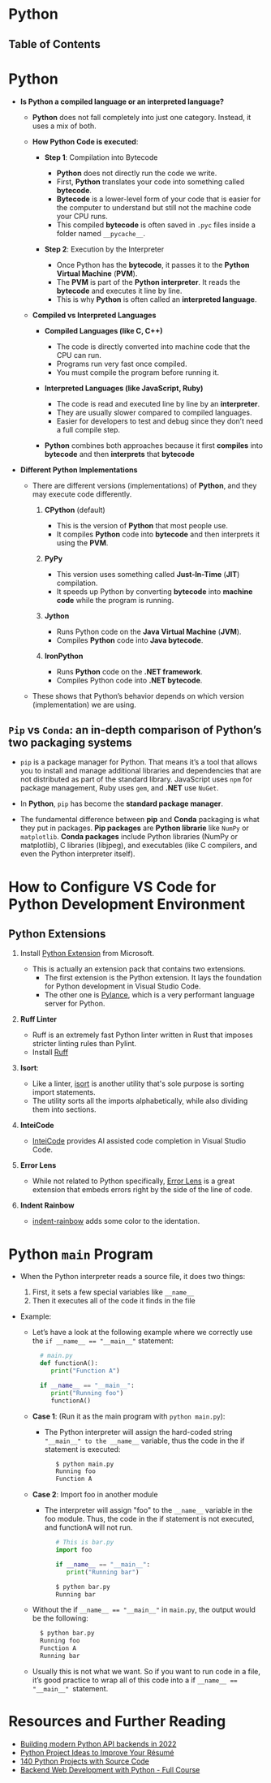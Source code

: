 # Python

## Table of Contents

# Python

- **Is Python a compiled language or an interpreted language?**

  - **Python** does not fall completely into just one category. Instead, it uses a mix of both.
  - **How Python Code is executed**:

    - **Step 1**: Compilation into Bytecode

      - **Python** does not directly run the code we write.
      - First, **Python** translates your code into something called **bytecode**.
      - **Bytecode** is a lower-level form of your code that is easier for the computer to understand but still not the machine code your CPU runs.
      - This compiled **bytecode** is often saved in `.pyc` files inside a folder named `__pycache__`.

    - **Step 2**: Execution by the Interpreter
      - Once Python has the **bytecode**, it passes it to the **Python Virtual Machine** (**PVM**).
      - The **PVM** is part of the **Python interpreter**. It reads the **bytecode** and executes it line by line.
      - This is why **Python** is often called an **interpreted language**.

  - **Compiled vs Interpreted Languages**

    - **Compiled Languages (like C, C++)**

      - The code is directly converted into machine code that the CPU can run.
      - Programs run very fast once compiled.
      - You must compile the program before running it.

    - **Interpreted Languages (like JavaScript, Ruby)**

      - The code is read and executed line by line by an **interpreter**.
      - They are usually slower compared to compiled languages.
      - Easier for developers to test and debug since they don’t need a full compile step.

    - **Python** combines both approaches because it first **compiles** into **bytecode** and then **interprets** that **bytecode**

- **Different Python Implementations**

  - There are different versions (implementations) of **Python**, and they may execute code differently.

    1. **CPython** (default)

       - This is the version of **Python** that most people use.
       - It compiles **Python** code into **bytecode** and then interprets it using the **PVM**.

    2. **PyPy**

       - This version uses something called **Just-In-Time** (**JIT**) compilation.
       - It speeds up Python by converting **bytecode** into **machine code** while the program is running.

    3. **Jython**

       - Runs Python code on the **Java Virtual Machine** (**JVM**).
       - Compiles **Python** code into **Java bytecode**.

    4. **IronPython**
       - Runs **Python** code on the **.NET framework**.
       - Compiles Python code into **.NET bytecode**.

  - These shows that Python’s behavior depends on which version (implementation) we are using.

## `Pip` vs `Conda`: an in-depth comparison of Python’s two packaging systems

- `pip` is a package manager for Python. That means it’s a tool that allows you to install and manage additional libraries and dependencies that are not distributed as part of the standard library. JavaScript uses `npm` for package management, Ruby uses `gem`, and **.NET** use `NuGet`.
- In **Python**, `pip` has become the **standard package manager**.

- The fundamental difference between **pip** and **Conda** packaging is what they put in packages. **Pip packages** are **Python librarie** like `NumPy` or `matplotlib`. **Conda packages** include Python libraries (NumPy or matplotlib), C libraries (libjpeg), and executables (like C compilers, and even the Python interpreter itself).

# How to Configure VS Code for Python Development Environment

## Python Extensions

1. Install [Python Extension](https://marketplace.visualstudio.com/items?itemName=ms-python.python) from Microsoft.

   - This is actually an extension pack that contains two extensions.
     - The first extension is the Python extension. It lays the foundation for Python development in Visual Studio Code.
     - The other one is [Pylance](https://marketplace.visualstudio.com/items?itemName=ms-python.vscode-pylance), which is a very performant language server for Python.

2. **Ruff Linter**

   - Ruff is an extremely fast Python linter written in Rust that imposes stricter linting rules than Pylint.
   - Install [Ruff](https://marketplace.visualstudio.com/items?itemName=charliermarsh.ruff)

3. **Isort**:

   - Like a linter, [isort](https://marketplace.visualstudio.com/items?itemName=ms-python.isort) is another utility that's sole purpose is sorting import statements.
   - The utility sorts all the imports alphabetically, while also dividing them into sections.

4. **InteiCode**

   - [InteiCode](https://marketplace.visualstudio.com/items?itemName=VisualStudioExptTeam.vscodeintellicode) provides AI assisted code completion in Visual Studio Code.

5. **Error Lens**

   - While not related to Python specifically, [Error Lens](https://marketplace.visualstudio.com/items?itemName=usernamehw.errorlens) is a great extension that embeds errors right by the side of the line of code.

6. **Indent Rainbow**
   - [indent-rainbow](https://marketplace.visualstudio.com/items?itemName=oderwat.indent-rainbow) adds some color to the identation.

# Python `main` Program

- When the Python interpreter reads a source file, it does two things:
  1. First, it sets a few special variables like `__name__`
  2. Then it executes all of the code it finds in the file
- Example:

  - Let’s have a look at the following example where we correctly use the `if __name__ == "__main__"` statement:

    ```py
      # main.py
      def functionA():
         print("Function A")

      if __name__ == "__main__":
         print("Running foo")
         functionA()
    ```

  - **Case 1**: (Run it as the main program with `python main.py`):
    - The Python interpreter will assign the hard-coded string `"__main__" to the __name__` variable, thus the code in the if statement is executed:
      ```sh
         $ python main.py
         Running foo
         Function A
      ```
  - **Case 2**: Import foo in another module

    - The interpreter will assign "foo" to the `__name__` variable in the foo module. Thus, the code in the if statement is not executed, and functionA will not run.

      ```py
         # This is bar.py
         import foo

         if __name__ == "__main__":
            print("Running bar")
      ```

      ```sh
         $ python bar.py
         Running bar
      ```

  - Without the if `__name__ == "__main__"` in `main.py`, the output would be the following:
    ```sh
      $ python bar.py
      Running foo
      Function A
      Running bar
    ```
  - Usually this is not what we want. So if you want to run code in a file, it’s good practice to wrap all of this code into a if `__name__ == "__main__" `statement.

# Resources and Further Reading

- [Building modern Python API backends in 2022](https://sanjeevan.co.uk/blog/modern-python-backends)
- [Python Project Ideas to Improve Your Résumé](https://www.freecodecamp.org/news/python-project-ideas-to-improve-your-resume/)
- [140 Python Projects with Source Code](https://medium.datadriveninvestor.com/140-python-projects-with-source-code-fa12c9e2aeac)
- [Backend Web Development with Python - Full Course](https://www.freecodecamp.org/news/backend-web-development-with-python-full-course/)
